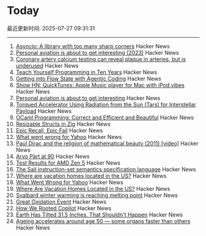 # Today

最近更新时间: 2025-07-27 09:31:31

--- 
1. [Asyncio: A library with too many sharp corners](https://sailor.li/asyncio) Hacker News
2. [Personal aviation is about to get interesting (2023)](https://www.elidourado.com/p/personal-aviation) Hacker News
3. [Coronary artery calcium testing can reveal plaque in arteries, but is underused](https://www.nytimes.com/2025/07/26/health/coronary-artery-calcium-heart.html) Hacker News
4. [Teach Yourself Programming in Ten Years](https://norvig.com/21-days.html) Hacker News
5. [Getting into Flow State with Agentic Coding](https://kau.sh/blog/agentic-coding-flow-state/) Hacker News
6. [Show HN: QuickTunes: Apple Music player for Mac with iPod vibes](https://furnacecreek.org/quicktunes/) Hacker News
7. [Personal aviation is about to get interesting](https://www.elidourado.com/p/personal-aviation) Hacker News
8. [Torqued Accelerator Using Radiation from the Sun (Tars) for Interstellar Payload](https://arxiv.org/abs/2507.17615) Hacker News
9. [OCaml Programming: Correct and Efficient and Beautiful](https://cs3110.github.io/textbook/cover.html) Hacker News
10. [Resizable Structs in Zig](https://tristanpemble.com/resizable-structs-in-zig/) Hacker News
11. [Epic Recall, Epic Fail](https://taipology.substack.com/p/epic-recall-epic-fail) Hacker News
12. [What went wrong for Yahoo](https://dfarq.homeip.net/what-went-wrong-for-yahoo/) Hacker News
13. [Paul Dirac and the religion of mathematical beauty (2011) [video]](https://www.youtube.com/watch?v=jPwo1XsKKXg) Hacker News
14. [Arvo Pärt at 90](https://www.theguardian.com/music/2025/jul/24/the-god-of-small-things-celebrating-arvo-part-at-90) Hacker News
15. [Test Results for AMD Zen 5](https://www.agner.org/forum/viewtopic.php?t=287&start=10) Hacker News
16. [The Sail instruction-set semantics specification language](https://alasdair.github.io/manual.html) Hacker News
17. [Where are vacation homes located in the US?](https://www.construction-physics.com/p/where-are-vacation-homes-located) Hacker News
18. [What Went Wrong for Yahoo](https://dfarq.homeip.net/what-went-wrong-for-yahoo/) Hacker News
19. [Where Are Vacation Homes Located in the US?](https://www.construction-physics.com/p/where-are-vacation-homes-located) Hacker News
20. [Svalbard winter warming is reaching melting point](https://www.nature.com/articles/s41467-025-60926-8) Hacker News
21. [Great Oxidation Event](https://en.wikipedia.org/wiki/Great_Oxidation_Event) Hacker News
22. [How We Rooted Copilot](https://research.eye.security/how-we-rooted-copilot/) Hacker News
23. [Earth Has Tilted 31.5 Inches. That Shouldn't Happen](https://www.popularmechanics.com/science/environment/a65515974/why-earth-has-tilted-science/) Hacker News
24. [Ageing accelerates around age 50 ― some organs faster than others](https://www.nature.com/articles/d41586-025-02333-z) Hacker News
